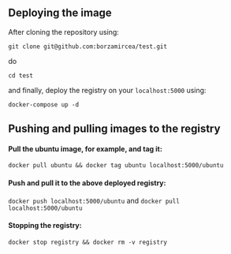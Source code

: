 ## Deploying the image

After cloning the repository using:

`git clone git@github.com:borzamircea/test.git`


do


`cd test`


and finally, deploy the registry on your `localhost:5000` using:


`docker-compose up -d`


## Pushing and pulling images to the registry


#### Pull the ubuntu image, for example, and tag it:



`docker pull ubuntu && docker tag ubuntu localhost:5000/ubuntu`


#### Push and pull it to the above deployed registry:


`docker push localhost:5000/ubuntu` and  `docker pull localhost:5000/ubuntu`


#### Stopping the registry:


`docker stop registry && docker rm -v registry`





